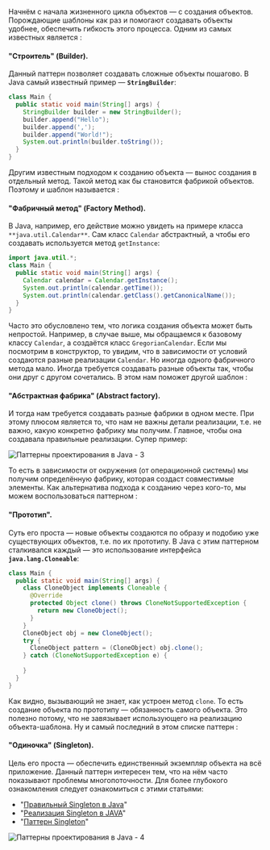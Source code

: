 Начнём с начала жизненного цикла объектов — с создания объектов. Порождающие шаблоны как раз и помогают создавать объекты удобнее, обеспечить гибкость этого процесса.
Одним из самых известных является :
#### "**Строитель**" (Builder).

Данный паттерн позволяет создавать сложные объекты пошагово. В Java самый известный пример — **`StringBuilder`**:

```java
class Main {
  public static void main(String[] args) {
    StringBuilder builder = new StringBuilder();
    builder.append("Hello");
    builder.append(',');
    builder.append("World!");
    System.out.println(builder.toString());
  }
}
```

Другим известным подходом к созданию объекта — вынос создания в отдельный метод. Такой метод как бы становится фабрикой объектов.
Поэтому и шаблон называется :
#### "**Фабричный метод**" (Factory Method).

В Java, например, его действие можно увидеть на примере класса `**java.util.Calendar**`. Сам класс `Calendar` абстрактный, а чтобы его создавать используется метод `getInstance`:

```java
import java.util.*;
class Main {
  public static void main(String[] args) {
    Calendar calendar = Calendar.getInstance();
    System.out.println(calendar.getTime());
    System.out.println(calendar.getClass().getCanonicalName());
  }
}
```

Часто это обусловлено тем, что логика создания объекта может быть непростой. Например, в случае выше, мы обращаемся к базовому классу `Calendar`, а создаётся класс `GregorianCalendar`. Если мы посмотрим в конструктор, то увидим, что в зависимости от условий создаются разные реализации `Calendar`. Но иногда одного фабричного метода мало. Иногда требуется создавать разные объекты так, чтобы они друг с другом сочетались. В этом нам поможет другой шаблон :
#### "**Абстрактная фабрика**" (Abstract factory).

И тогда нам требуется создавать разные фабрики в одном месте. При этому плюсом является то, что нам не важны детали реализации, т.е. не важно, какую конкретно фабрику мы получим. Главное, чтобы она создавала правильные реализации. Супер пример:

![Паттерны проектирования в Java - 3](https://cdn.javarush.com/images/article/5e51cdb5-4979-412f-b326-da25f80084a6/256.webp)

То есть в зависимости от окружения (от операционной системы) мы получим определённую фабрику, которая создаст совместимые элементы. Как альтернатива подхода к созданию через кого-то, мы можем воспользоваться паттерном :
#### "**Прототип**".

Суть его проста — новые объекты создаются по образу и подобию уже существующих объектов, т.е. по их прототипу. В Java с этим паттерном сталкивался каждый — это использование интерфейса **`java.lang.Cloneable`**:

```java
class Main {
  public static void main(String[] args) {
    class CloneObject implements Cloneable {
      @Override
      protected Object clone() throws CloneNotSupportedException {
        return new CloneObject();
      }
    }
    CloneObject obj = new CloneObject();
    try {
      CloneObject pattern = (CloneObject) obj.clone();
    } catch (CloneNotSupportedException e) {
      
    }
  }
}
```
  
Как видно, вызывающий не знает, как устроен метод `clone`. То есть создание объекта по прототипу — обязанность самого объекта. Это полезно потому, что не завязывает использующего на реализацию объекта-шаблона.
Ну и самый последний в этом списке паттерн :
#### "Одиночка" (Singleton).

Цель его проста — обеспечить единственный экземпляр объекта на всё приложение. Данный паттерн интересен тем, что на нём часто показывают проблемы многопоточности. Для более глубокого ознакомления следует ознакомиться с этими статьями:

- "[Правильный Singleton в Java](https://habr.com/ru/post/129494/)"
- "[Реализация Singleton в JAVA](https://habr.com/ru/post/27108/)"
- "[Паттерн Singleton](https://refactoring.guru/ru/design-patterns/singleton)"

![Паттерны проектирования в Java - 4](https://cdn.javarush.com/images/article/80313e8a-4ba8-4380-8a45-257c54fa7fb5/256.webp)